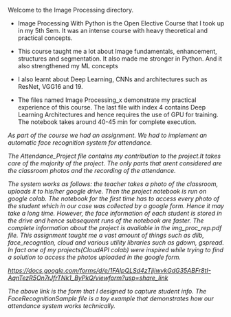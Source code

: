 Welcome to the Image Processing directory.

- Image Processing With Python is the Open Elective Course that I took up in my 5th Sem. It was an intense course with heavy theoretical and practical concepts.

- This course taught me a lot about Image fundamentals, enhancement, structures and segmentation. It also made me stronger in Python. And it also strengthened my ML concepts

- I also learnt about Deep Learning, CNNs and architectures such as ResNet, VGG16 and 19.

- The files named Image Processing_x demonstrate my practical experience of this course. The last file with index 4 contains Deep Learning Architectures and hence requires the use of GPU for training. The notebook takes around 40-45 min for complete execution.

<p><i>As part of the course we had an assignment. We had to implement an automatic face recognition system for attendance.

The Attendance_Project file contains my contribution to the project.It takes care of the majority of the project. The only parts that arent considered are the classroom photos and the recording of the attendance.

  The system works as follows: the teacher takes a photo of the classroom, uploads it to his/her google drive. Then the project notebook is run on google colab.
  The notebook for the first time has to access every photo of the student which in our case was collected by a google form. Hence it may take a long time. 
  However, the face information of each student is stored in the drive and hence subsequent runs of the notebook are faster. The complete information about the project is available in the img_proc_rep.pdf file.
  This assignment taught me a vast amount of things such as dlib, face_recogntion, cloud and various utility libraries such as gdown, gspread. In fact one of my projects(CloudAPI colab) were inspired while trying to find a solution to access the photos uploaded in the google form.
  
  https://docs.google.com/forms/d/e/1FAIpQLSd4zTjjiwvkGdG35ABFr8tI-AqnTezR5On7rJfrTNk1_ByPkQ/viewform?usp=share_link
  
  The above link is the form that I designed to capture student info. The FaceRecognitionSample file is a toy example that demonstrates how our attendance system works technically.
  
  </i></p>
